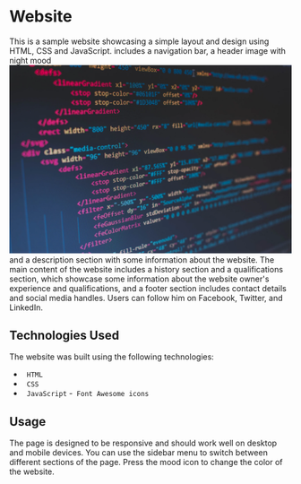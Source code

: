 # Website
This is a sample website showcasing a simple layout and design using HTML, CSS and JavaScript.
 includes a navigation bar, a header image with night mood
 ![Alt Text](./img/programing.webp)
  and a description section with some information about the website. The main content of the website includes a history section and a qualifications section, which showcase some information about the website owner's experience and qualifications, and a  footer section includes contact details and social media handles. Users can follow him on Facebook, Twitter, and LinkedIn.

## Technologies Used

The website was built using the following technologies:

 - ` HTML`
- ` CSS`
- ` JavaScript`
-` Font Awesome icons`

## Usage

The page is designed to be responsive and should work well on desktop and mobile devices. You can use the sidebar menu to switch between different sections of the page.
Press the mood icon to change the color of the website.